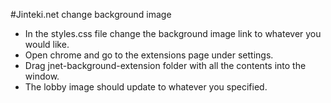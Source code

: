 #Jinteki.net change background image
- In the styles.css file change the background image link to whatever you would like. 
- Open chrome and go to the extensions page under settings. 
- Drag jnet-background-extension folder with all the contents into the window. 
- The lobby image should update to whatever you specified. 